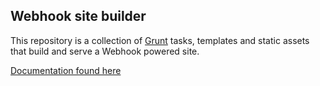 ## Webhook site builder

This repository is a collection of [Grunt](http://www.gruntjs.com) tasks, templates
and static assets that build and serve a Webhook powered site.

[Documentation found here](http://webhook.com/docsalpha/)
